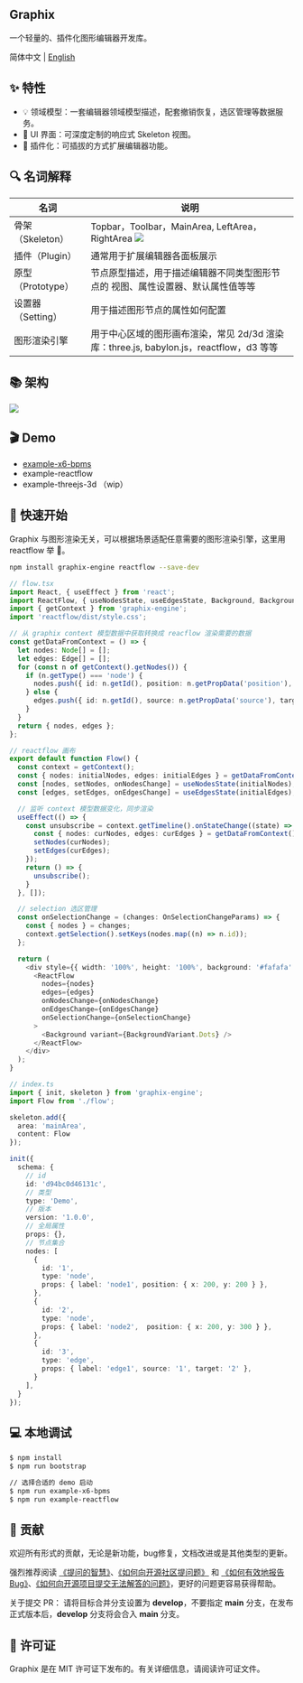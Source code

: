 ## Graphix
一个轻量的、插件化图形编辑器开发库。

简体中文 | [English](./README-EN.md)

## ✨ 特性
- 💡 领域模型：一套编辑器领域模型描述，配套撤销恢复，选区管理等数据服务。
- 🎨 UI 界面：可深度定制的响应式 Skeleton 视图。
- 🧩 插件化：可插拔的方式扩展编辑器功能。

## 🔍 名词解释
| 名词         | 说明                                                       |
| ------------ | ---------------------------------------------------------- |
| 骨架（Skeleton） | Topbar，Toolbar，MainArea, LeftArea，RightArea ![](https://img.alicdn.com/imgextra/i2/O1CN019QcFzr1GdSNRsXzXC_!!6000000000645-2-tps-3584-1854.png)                |
| 插件（Plugin）   | 通常用于扩展编辑器各面板展示                                       |
| 原型（Prototype）| 节点原型描述，用于描述编辑器不同类型图形节点的 视图、属性设置器、默认属性值等等 |
| 设置器（Setting）| 用于描述图形节点的属性如何配置                                      |
| 图形渲染引擎       | 用于中心区域的图形画布渲染，常见 2d/3d 渲染库：three.js, babylon.js，reactflow，d3 等等 |

## 📚 架构
![](https://img.alicdn.com/imgextra/i2/O1CN01VgILwb1JfElWbDVRo_!!6000000001055-2-tps-775-516.png)

## 🎬 Demo
- [example-x6-bpms](https://graphix-editor.github.io/graphix-docs/example-bpms)
- example-reactflow
- example-threejs-3d （wip）

## 🚀 快速开始
Graphix 与图形渲染无关，可以根据场景适配任意需要的图形渲染引擎，这里用 reactflow 举 🌰。
```bash
npm install graphix-engine reactflow --save-dev
```

```ts
// flow.tsx
import React, { useEffect } from 'react';
import ReactFlow, { useNodesState, useEdgesState, Background, BackgroundVariant, Edge, Node, OnSelectionChangeParams } from 'reactflow';
import { getContext } from 'graphix-engine';
import 'reactflow/dist/style.css';

// 从 graphix context 模型数据中获取转换成 reacflow 渲染需要的数据
const getDataFromContext = () => {
  let nodes: Node[] = [];
  let edges: Edge[] = [];
  for (const n of getContext().getNodes()) {
    if (n.getType() === 'node') {
      nodes.push({ id: n.getId(), position: n.getPropData('position'), data: n.getPropsData() });
    } else {
      edges.push({ id: n.getId(), source: n.getPropData('source'), target: n.getPropData('target') });
    }
  }
  return { nodes, edges };
};

// reactflow 画布
export default function Flow() {
  const context = getContext();
  const { nodes: initialNodes, edges: initialEdges } = getDataFromContext();
  const [nodes, setNodes, onNodesChange] = useNodesState(initialNodes);
  const [edges, setEdges, onEdgesChange] = useEdgesState(initialEdges);

  // 监听 context 模型数据变化，同步渲染
  useEffect(() => {
    const unsubscribe = context.getTimeline().onStateChange((state) => {
      const { nodes: curNodes, edges: curEdges } = getDataFromContext();
      setNodes(curNodes);
      setEdges(curEdges);
    });
    return () => {
      unsubscribe();
    }
  }, []);

  // selection 选区管理
  const onSelectionChange = (changes: OnSelectionChangeParams) => {
    const { nodes } = changes;
    context.getSelection().setKeys(nodes.map((n) => n.id));
  };

  return (
    <div style={{ width: '100%', height: '100%', background: '#fafafa' }}>
      <ReactFlow
        nodes={nodes}
        edges={edges}
        onNodesChange={onNodesChange}
        onEdgesChange={onEdgesChange}
        onSelectionChange={onSelectionChange}
      >
        <Background variant={BackgroundVariant.Dots} />
      </ReactFlow>
    </div>
  );
}
```
```ts
// index.ts
import { init, skeleton } from 'graphix-engine';
import Flow from './flow';

skeleton.add({
  area: 'mainArea',
  content: Flow
});

init({
  schema: {
    // id
    id: 'd94bc0d46131c',
    // 类型
    type: 'Demo',
    // 版本
    version: '1.0.0',
    // 全局属性
    props: {},
    // 节点集合
    nodes: [
      {
        id: '1',
        type: 'node',
        props: { label: 'node1', position: { x: 200, y: 200 } },
      },
      {
        id: '2',
        type: 'node',
        props: { label: 'node2',  position: { x: 200, y: 300 } },
      },
      {
        id: '3',
        type: 'edge',
        props: { label: 'edge1', source: '1', target: '2' },
      }
    ],
  }
});
```

## 💻 本地调试

```bash
$ npm install
$ npm run bootstrap

// 选择合适的 demo 启动
$ npm run example-x6-bpms
$ npm run example-reactflow
```

## 🤝 贡献

欢迎所有形式的贡献，无论是新功能，bug修复，文档改进或是其他类型的更新。

强烈推荐阅读 [《提问的智慧》](https://github.com/ryanhanwu/How-To-Ask-Questions-The-Smart-Way)、[《如何向开源社区提问题》](https://github.com/seajs/seajs/issues/545) 和 [《如何有效地报告 Bug》](http://www.chiark.greenend.org.uk/%7Esgtatham/bugs-cn.html)、[《如何向开源项目提交无法解答的问题》](https://zhuanlan.zhihu.com/p/25795393)，更好的问题更容易获得帮助。

关于提交 PR：
请将目标合并分支设置为 **develop**，不要指定 **main** 分支，在发布正式版本后，**develop** 分支将会合入  **main** 分支。

## 📄 许可证

Graphix 是在 MIT 许可证下发布的。有关详细信息，请阅读许可证文件。
